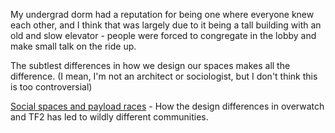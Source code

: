 My undergrad dorm had a reputation for being one where everyone knew each other, and I think that was largely due to it being a tall building with an old and slow elevator - people were forced to congregate in the lobby and make small talk on the ride up.

The subtlest differences in how we design our spaces makes all the difference. (I mean, I'm not an architect or sociologist, but I don't think this is too controversial)

[Social spaces and payload races](https://www.youtube.com/watch?v=-hj1haLcdI0&list=PLM0XOPE-p91H0bY1nrHPiSILBMsCEJ6AL&index=9) - How the design differences in overwatch and TF2 has led to wildly different communities.
